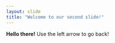 ```yaml
---
layout: slide
title: "Welcome to our second slide!"
---
```

**Hello there!**
Use the left arrow to go back!
